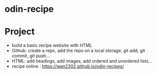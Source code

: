 # odin-recipe
# Project
 - build a basic recipe website with HTML
 - Github: create a repo, add the repo on a local storage, git add, git commit, git push...
 - HTML: add headings, add images, add ordered and unordered lists...
- recipe online : https://wan2302.github.io/odin-recipes/